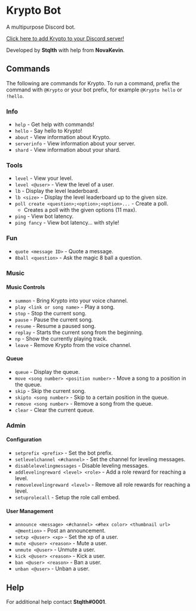 # Krypto Bot

A multipurpose Discord bot.

[Click here to add Krypto to your Discord server!](https://discordapp.com/oauth2/authorize?client_id=634452930166259732&scope=bot&permissions=8)

Developed by **Stqlth** with help from **NovaKevin**.

## Commands

The following are commands for Krypto. To run a command, prefix the command with `@Krypto` or your bot prefix, for example `@Krypto hello` or `!hello`.

### Info

* `help` - Get help with commands!
* `hello` - Say hello to Krypto!
* `about` - View information about Krypto.
* `serverinfo` - View information about your server.
* `shard` - View information about your shard.

### Tools

* `level` - View your level.
* `level <@user>` - View the level of a user.
* `lb` - Display the level leaderboard.
* `lb <size>` - Display the level leaderboard up to the given size.
* `poll create <question>;<option>;<option>...` - Create a poll.
  * Creates a poll with the given options (11 max).
* `ping` - View bot latency.
* `ping fancy` - View bot latency... with style!

### Fun

* `quote <message ID>` - Quote a message.
* `8ball <question>` - Ask the magic 8 ball a question.

### Music

#### Music Controls

* `summon` - Bring Krypto into your voice channel.
* `play <link or song name>` - Play a song.
* `stop` - Stop the current song.
* `pause` - Pause the current song.
* `resume` - Resume a paused song.
* `replay` - Starts the current song from the beginning.
* `np` - Show the currently playing track.
* `leave` - Remove Krypto from the voice channel.

#### Queue

* `queue` - Display the queue.
* `move <song number> <position number>` - Move a song to a position in the queue.
* `skip` - Skip the current song.
* `skipto <song number>` - Skip to a certain position in the queue.
* `remove <song number>` - Remove a song from the queue.
* `clear` - Clear the current queue.

### Admin

#### Configuration

* `setprefix <prefix>` - Set the bot prefix.
* `setlevelchannel <#channel>` - Set the channel for leveling messages.
* `disablelevelingmessages` - Disable leveling messages.
* `addlevelingreward <level> <role>` - Add a role reward for reaching a level.
* `removelevelingreward <level>` - Remove all role rewards for reaching a level.
* `setuprolecall` - Setup the role call embed.

#### User Management

* `announce <message> <#channel> <#hex color> <thumbnail url> <@mention>` - Post an announcement.
* `setxp <@user> <xp>` - Set the xp of a user.
* `mute <@user> <reason>` - Mute a user.
* `unmute <@user>` - Unmute a user.
* `kick <@user> <reason>` - Kick a user.
* `ban <@user> <reason>` - Ban a user.
* `unban <@user>` - Unban a user.

## Help

For additional help contact **Stqlth#0001**.
